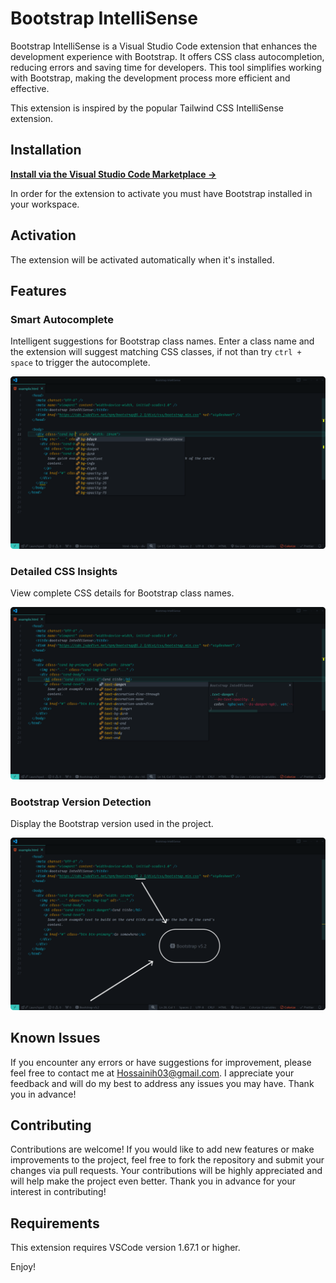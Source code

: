 # Bootstrap IntelliSense

Bootstrap IntelliSense is a Visual Studio Code extension that enhances the development experience with Bootstrap. It offers CSS class autocompletion, reducing errors and saving time for developers. This tool simplifies working with Bootstrap, making the development process more efficient and effective.

This extension is inspired by the popular Tailwind CSS IntelliSense extension.

## Installation

**[Install via the Visual Studio Code Marketplace →](https://marketplace.visualstudio.com/items?itemName=hossaini.bootstrap-intellisense)**

In order for the extension to activate you must have Bootstrap installed in your workspace.

## Activation

The extension will be activated automatically when it's installed.

## Features

### Smart Autocomplete

Intelligent suggestions for Bootstrap class names.
Enter a class name and the extension will suggest matching CSS classes, if not than try `ctrl + space` to trigger the autocomplete.

<img src="/assets/images/autocomplete.png"/>

### Detailed CSS Insights

View complete CSS details for Bootstrap class names.

<img src="/assets/images/css-details.png"/>

### Bootstrap Version Detection

Display the Bootstrap version used in the project.

<img src="/assets/images/bootsrap-version.png"/>

## Known Issues

If you encounter any errors or have suggestions for improvement, please feel free to contact me at Hossainih03@gmail.com. I appreciate your feedback and will do my best to address any issues you may have. Thank you in advance!

## Contributing

Contributions are welcome! If you would like to add new features or make improvements to the project, feel free to fork the repository and submit your changes via pull requests. Your contributions will be highly appreciated and will help make the project even better. Thank you in advance for your interest in contributing!

## Requirements

This extension requires VSCode version 1.67.1 or higher.

Enjoy!
